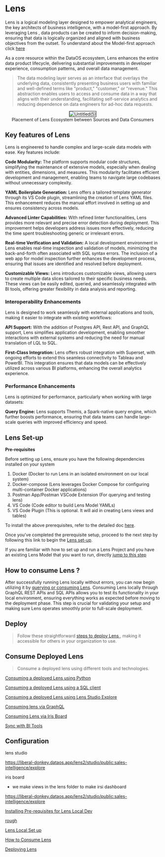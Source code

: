 # Lens

Lens  is a logical modeling layer designed to empower analytical engineers, the key architects of business intelligence, with a model-first approach. By leveraging Lens , data products can be created to inform decision-making, ensuring that data is logically organized and aligned with business objectives from the outset. To understand about the Model-first approach click [here](/resources/lens/core_concepts/)

As a core resource within the DataOS ecosystem, Lens  enhances the entire data product lifecycle, delivering substantial improvements in developer experience, consumption patterns, and overall data management.

> The data modeling layer serves as an interface that overlays the underlying data, consistently presenting business users with familiar and well-defined terms like "product," "customer," or "revenue." This abstraction enables users to access and consume data in a way that aligns with their understanding, facilitating self-service analytics and reducing dependence on data engineers for ad-hoc data requests. 

<div style="text-align: center;">
    <img src="/resources/lens/lens.png" alt="Untitled(5)" style="max-width: 100%; height: auto; border: 1px solid #000;">
   <figcaption>Placement of Lens Ecosystem between Sources and Data Consumers<figcaption>
</div>

                                                    
## Key features of Lens 

Lens  is engineered to handle complex and large-scale data models with ease. Key features include:

**Code Modularity:** The platform supports modular code structures, simplifying the maintenance of extensive models, especially when dealing with entities, dimensions, and measures. This modularity facilitates efficient development and management, enabling teams to navigate large codebases without unnecessary complexity.

**YAML Boilerplate Generation:** Lens  offers a tailored template generator through its VS Code plugin, streamlining the creation of Lens YAML files. This enhancement reduces the manual effort involved in setting up and ensures consistency across models.

**Advanced Linter Capabilities:** With refined linter functionalities, Lens  provides more relevant and precise error detection during deployment. This improvement helps developers address issues more effectively, reducing the time spent troubleshooting generic or irrelevant errors.

**Real-time Verification and Validation:** A local development environment in Lens  enables real-time inspection and validation of models, minimizing the back-and-forth often associated with SQL syntax errors. The inclusion of a web app for model inspection further enhances the development process, ensuring that issues are identified and resolved before deployment.

**Customizable Views:** Lens  introduces customizable views, allowing users to create multiple data slices tailored to their specific business needs. These views can be easily edited, queried, and seamlessly integrated with BI tools, offering greater flexibility in data analysis and reporting.

### **Interoperability Enhancements**

Lens  is designed to work seamlessly with external applications and tools, making it easier to integrate with existing workflows:

**API Support:** With the addition of Postgres API, Rest API, and GraphQL support, Lens  simplifies application development, enabling smoother interactions with external systems and reducing the need for manual translation of LQL to SQL.

**First-Class Integration:** Lens  offers robust integration with Superset, with ongoing efforts to extend this seamless connectivity to Tableau and PowerBI. This integration ensures that data models can be effectively utilized across various BI platforms, enhancing the overall analytics experience.

### **Performance Enhancements**

Lens  is optimized for performance, particularly when working with large datasets:

**Query Engine:** Lens  supports Themis, a Spark-native query engine, which further boosts performance, ensuring that data teams can handle large-scale queries with improved efficiency and speed.


## Lens Set-up

**Pre-requisites**

Before setting up Lens, ensure you have the following dependencies installed on your system

1. Docker  (Docker to run Lens in an isolated environment on our local system)
2. Docker-compose  (Lens leverages Docker Compose for configuring multi-container Docker applications)
3. Postman App/Postman VSCode Extension (For querying and testing lens)
4. VS Code (Code editor to build Lens Model YAMLs)
5. VS Code Plugin (This is optional. It will aid in creating Lens views and tables)

To install the above prerequisites, refer to the detailed doc [here](/resources/lens/prerequisites/).

Once you've completed the prerequisite setup, proceed to the next step by following this link to begin the [Lens set-up](/resources/lens/local_setup/).

If you are familiar with how to set up and run a Lens Project and you have an existing Lens Model that you want to run, directly [jump to this step](/resources/lens/)

## How to consume Lens ?

After successfully running Lens locally without errors, you can now begin utilizing it by [querying or consuming Lens](/resources/lens/test). Consuming Lens locally through GraphQL REST APIs and SQL APIs allows you to test its functionality in your local environment, ensuring everything works as expected before moving to the deployment phase. This step is crucial for validating your setup and making sure Lens operates smoothly prior to full-scale deployment.

## Deploy

> Follow these straightforward [steps to deploy Lens ](https://www.notion.so/Deploying-Lens-98553d2e1a7d425080cee8247b49f457?pvs=21), making it accessible for others in your organization to use.
> 

## Consume Deployed Lens

> Consume a deployed lens using different tools and technologies.
> 

[Consuming a deployed Lens using Python](https://www.notion.so/Consuming-a-deployed-Lens-using-Python-eb076e56737f4f29bf7f82a641348b9a?pvs=21)

[Consuming a deployed Lens using a SQL client](https://www.notion.so/Consuming-a-deployed-Lens-using-a-SQL-client-c9c5114fa1c544c6830793df29c26006?pvs=21)

[Consuming a deployed Lens using Lens  Studio Explore](https://www.notion.so/Consuming-a-deployed-Lens-using-Lens-2-0-Studio-Explore-c93d4c4844bf4730b596408086600fcd?pvs=21)

[Consuming lens via GraphQL](https://www.notion.so/Consuming-lens-via-GraphQL-f9d939acb6de4541a8ea407a6e2ab549?pvs=21)

[Consuming Lens via Iris Board](https://www.notion.so/Consuming-Lens-via-Iris-Board-f41294582ed446759f533b6e67d8aa08?pvs=21)

[Sync with BI Tools](https://www.notion.so/Sync-with-BI-Tools-9894b393535c45219024159ac23dfc8f?pvs=21)

## Configuration

lens studio

https://liberal-donkey.dataos.app/lens2/studio/public:sales-intelligence/explore

iris board

- we make views in the lens folder to make irsi dashboard

https://liberal-donkey.dataos.app/lens2/studio/public:sales-intelligence/explore

[Installing Pre-requisites for Lens Local Dev](https://www.notion.so/Installing-Pre-requisites-for-Lens2-0-Local-Dev-b0e77b419f854081b6e59a06f20f4d0f?pvs=21)

[rough](https://www.notion.so/rough-85bd95185b2b40fea1764c2b8d3d2036?pvs=21)

[Lens Local Set up](https://www.notion.so/Lens-Local-Set-up-5e0c742506304ec286d42bae32428509?pvs=21)

[How to Consume Lens ](https://www.notion.so/How-to-Consume-Lens-2-0-5aead18ee43443cf95c14c622216b575?pvs=21)

[Deploying Lens](https://www.notion.so/Deploying-Lens-98553d2e1a7d425080cee8247b49f457?pvs=21)
